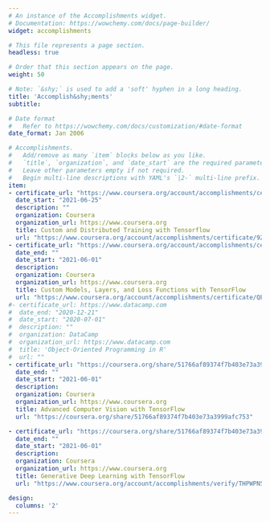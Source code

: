 ```yaml
---
# An instance of the Accomplishments widget.
# Documentation: https://wowchemy.com/docs/page-builder/
widget: accomplishments

# This file represents a page section.
headless: true

# Order that this section appears on the page.
weight: 50

# Note: `&shy;` is used to add a 'soft' hyphen in a long heading.
title: 'Accomplish&shy;ments'
subtitle:

# Date format
#   Refer to https://wowchemy.com/docs/customization/#date-format
date_format: Jan 2006

# Accomplishments.
#   Add/remove as many `item` blocks below as you like.
#   `title`, `organization`, and `date_start` are the required parameters.
#   Leave other parameters empty if not required.
#   Begin multi-line descriptions with YAML's `|2-` multi-line prefix.
item:
- certificate_url: "https://www.coursera.org/account/accomplishments/certificate/9ZQN9HJ72JM8"
  date_start: "2021-06-25"
  description: ""
  organization: Coursera
  organization_url: https://www.coursera.org
  title: Custom and Distributed Training with Tensorflow
  url: "https://www.coursera.org/account/accomplishments/certificate/9ZQN9HJ72JM8"
- certificate_url: "https://www.coursera.org/account/accomplishments/certificate/QENKXWKP7RK6"
  date_end: ""
  date_start: "2021-06-01"
  description:
  organization: Coursera
  organization_url: https://www.coursera.org
  title: Custom Models, Layers, and Loss Functions with TensorFlow
  url: "https://www.coursera.org/account/accomplishments/certificate/QENKXWKP7RK6"
#- certificate_url: https://www.datacamp.com
#  date_end: "2020-12-21"
#  date_start: "2020-07-01"
#  description: ""
#  organization: DataCamp
#  organization_url: https://www.datacamp.com
#  title: 'Object-Oriented Programming in R'
#  url: ""
- certificate_url: "https://coursera.org/share/51766af89374f7b403e73a3999afc753"
  date_end: ""
  date_start: "2021-06-01"
  description:
  organization: Coursera
  organization_url: https://www.coursera.org
  title: Advanced Computer Vision with TensorFlow
  url: "https://coursera.org/share/51766af89374f7b403e73a3999afc753"

- certificate_url: "https://coursera.org/share/51766af89374f7b403e73a3999afc753"
  date_end: ""
  date_start: "2021-06-01"
  description:
  organization: Coursera
  organization_url: https://www.coursera.org
  title: Generative Deep Learning with TensorFlow
  url: "https://www.coursera.org/account/accomplishments/verify/THPWPN572B5U?utm_source=link&utm_medium=certificate&utm_content=cert_image&utm_campaign=sharing_cta&utm_product=course"

design:
  columns: '2'
---
```

